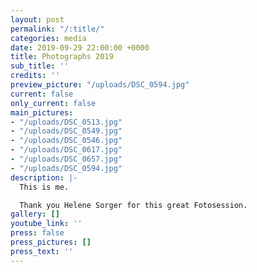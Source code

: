 ```yaml
---
layout: post
permalink: "/:title/"
categories: media
date: 2019-09-29 22:00:00 +0000
title: Photographs 2019
sub_title: ''
credits: ''
preview_picture: "/uploads/DSC_0594.jpg"
current: false
only_current: false
main_pictures:
- "/uploads/DSC_0513.jpg"
- "/uploads/DSC_0549.jpg"
- "/uploads/DSC_0546.jpg"
- "/uploads/DSC_0617.jpg"
- "/uploads/DSC_0657.jpg"
- "/uploads/DSC_0594.jpg"
description: |-
  This is me.

  Thank you Helene Sorger for this great Fotosession.
gallery: []
youtube_link: ''
press: false
press_pictures: []
press_text: ''
---
```

